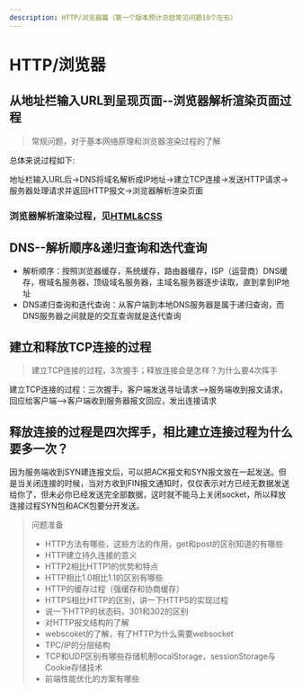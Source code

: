 ```yaml
---
description: HTTP/浏览器篇（第一个版本预计总结常见问题10个左右）
---
```


# HTTP/浏览器

## 从地址栏输入URL到呈现页面--浏览器解析渲染页面过程

> 常规问题，对于基本网络原理和浏览器渲染过程的了解

总体来说过程如下:

地址栏输入URL后-&gt;DNS将域名解析成IP地址-&gt;建立TCP连接-&gt;发送HTTP请求-&gt;服务器处理请求并返回HTTP报文-&gt;浏览器解析渲染页面

### 浏览器解析渲染过程，见[HTML&CSS](https://github.com/okaychen/FE-Interview-Questions/blob/master/interview/foundation/basis.md#1%E6%B5%8F%E8%A7%88%E5%99%A8%E8%A7%A3%E6%9E%90%E6%B8%B2%E6%9F%93%E9%A1%B5%E9%9D%A2%E8%BF%87%E7%A8%8B)

## DNS--解析顺序&递归查询和迭代查询

* 解析顺序：按照浏览器缓存，系统缓存，路由器缓存，ISP（运营商）DNS缓存，根域名服务器，顶级域名服务器，主域名服务器逐步读取，直到拿到IP地址
* DNS递归查询和迭代查询：从客户端到本地DNS服务器是属于递归查询，而DNS服务器之间就是的交互查询就是迭代查询

## 建立和释放TCP连接的过程

> 建立TCP连接的过程，3次握手；释放连接会是怎样？为什么要4次挥手

建立TCP连接的过程：三次握手，客户端发送寻址请求--&gt;服务端收到报文请求，回应给客户端--&gt;客户端收到服务器报文回应，发出连接请求

## 释放连接的过程是四次挥手，相比建立连接过程为什么要多一次？

因为服务端收到SYN建连报文后，可以把ACK报文和SYN报文放在一起发送。但是当关闭连接的时候，当对方收到FIN报文通知时，仅仅表示对方已经无数据发送给你了，但未必你已经发送完全部数据，这时就不能马上关闭socket，所以释放连接过程SYN包和ACK包要分开发送。

> 问题准备
>
> * HTTP方法有哪些，这些方法的作用，get和post的区别知道的有哪些
> * HTTP建立持久连接的意义
> * HTTP2相比HTTP1的优势和特点
> * HTTP相比1.0相比1.1的区别有哪些
> * HTTP的缓存过程（强缓存和协商缓存）
> * HTTPS相比HTTP的区别，讲一下HTTPS的实现过程
> * 说一下HTTP的状态码，301和302的区别
> * 对HTTP报文结构的了解
> * webscoket的了解，有了HTTP为什么需要websocket
> * TPC/IP的分层结构
> * TCP和UDP区别有哪些存储机制localStorage，sessionStorage与Cookie存储技术
> * 前端性能优化的方案有哪些
